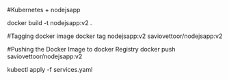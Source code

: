 #Kubernetes + nodejsapp

docker build -t nodejsapp:v2 .

#Tagging docker image
docker tag nodejsapp:v2 saviovettoor/nodejsapp:v2

#Pushing the Docker Image to docker Registry
docker push saviovettoor/nodejsapp:v2

kubectl apply -f services.yaml

